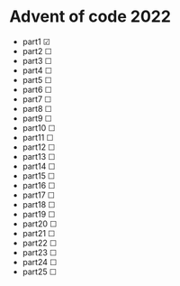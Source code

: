 # Advent of code 2022

* part1 ☑
* part2 ☐
* part3 ☐
* part4 ☐
* part5 ☐
* part6 ☐
* part7 ☐
* part8 ☐
* part9 ☐
* part10 ☐
* part11 ☐
* part12 ☐
* part13 ☐
* part14 ☐
* part15 ☐
* part16 ☐
* part17 ☐
* part18 ☐
* part19 ☐
* part20 ☐
* part21 ☐
* part22 ☐
* part23 ☐
* part24 ☐
* part25 ☐
